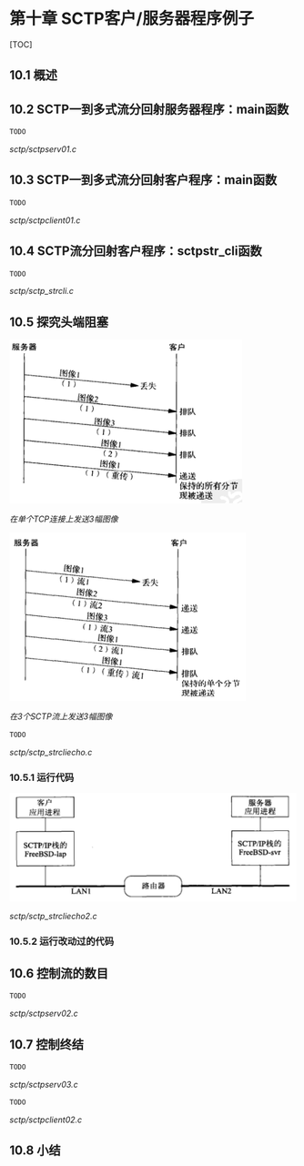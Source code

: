 # 第十章 SCTP客户/服务器程序例子

[TOC]



## 10.1 概述



## 10.2 SCTP一到多式流分回射服务器程序：main函数

```c++
TODO
```

*sctp/sctpserv01.c*



## 10.3 SCTP一到多式流分回射客户程序：main函数

```c++
TODO
```

*sctp/sctpclient01.c*



## 10.4 SCTP流分回射客户程序：sctpstr_cli函数

```c++
TODO
```

*sctp/sctp_strcli.c*



## 10.5 探究头端阻塞

![10_5](res/10_5.png)

*在单个TCP连接上发送3幅图像*

![10_6](res/10_6.png)

*在3个SCTP流上发送3幅图像*

```c++
TODO
```

*sctp/sctp_strcliecho.c*

### 10.5.1 运行代码

![10_8](res/10_8.png)

*sctp/sctp_strcliecho2.c*

### 10.5.2 运行改动过的代码



## 10.6 控制流的数目

```c++
TODO
```

*sctp/sctpserv02.c*



## 10.7 控制终结

```c++
TODO
```

*sctp/sctpserv03.c*

```c++
TODO
```

*sctp/sctpclient02.c*



## 10.8 小结



